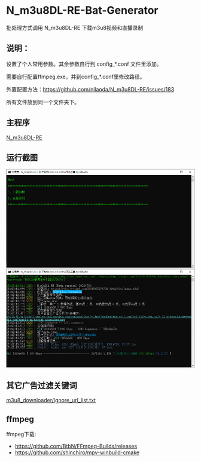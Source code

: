 # N_m3u8DL-RE-Bat-Generator
批处理方式调用 N_m3u8DL-RE 下载m3u8视频和直播录制

## 说明：

设置了个人常用参数。其余参数自行到 config_*.conf 文件里添加。

需要自行配置ffmpeg.exe，并到config_*.conf里修改路径。

外置配置方法：https://github.com/nilaoda/N_m3u8DL-RE/issues/183

所有文件放到同一个文件夹下。

## 主程序
[N_m3u8DL-RE](https://github.com/nilaoda/N_m3u8DL-RE)

## 运行截图
<img width="650" src="img/1.png">

<img width="650" src="img/2.png">

## 其它广告过滤关键词
[m3u8_downloader/ignore_url_list.txt](https://github.com/leavjenn/leavjenn.github.io/blob/master/m3u8_downloader/ignore_url_list.txt)

## ffmpeg

ffmpeg下载:
 - https://github.com/BtbN/FFmpeg-Builds/releases
 - https://github.com/shinchiro/mpv-winbuild-cmake
